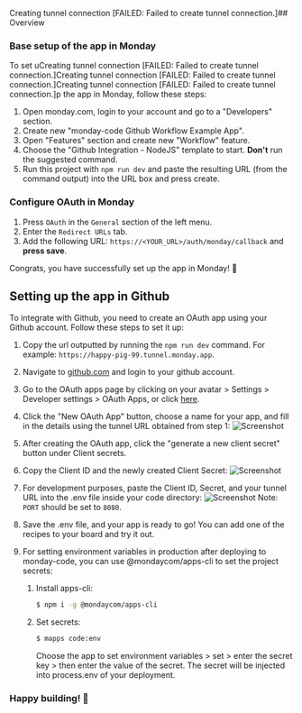 Creating tunnel connection [FAILED: Failed to create tunnel connection.]## Overview

### Base setup of the app in Monday

To set uCreating tunnel connection [FAILED: Failed to create tunnel connection.]Creating tunnel connection [FAILED: Failed to create tunnel connection.]Creating tunnel connection [FAILED: Failed to create tunnel connection.]p the app in Monday, follow these steps:

1. Open monday.com, login to your account and go to a "Developers" section.
2. Create new "monday-code Github Workflow Example App".
3. Open "Features" section and create new "Workflow" feature.
4. Choose the "Github Integration - NodeJS" template to start. **Don't** run the suggested command.
5. Run this project with `npm run dev` and paste the resulting URL (from the command output) into the URL box and press create.

### Configure OAuth in Monday

1. Press `OAuth` in the `General` section of the left menu.
2. Enter the `Redirect URLs` tab.
3. Add the following URL: `https://<YOUR_URL>/auth/monday/callback` and **press save**.

Congrats, you have successfully set up the app in Monday! 🎉

## Setting up the app in Github

To integrate with Github, you need to create an OAuth app using your Github account. Follow these steps to set it up:

1. Copy the url outputted by running the `npm run dev` command. For example: `https://happy-pig-99.tunnel.monday.app`.

2. Navigate to [github.com](https://github.com/) and login to your github account.

3. Go to the OAuth apps page by clicking on your avatar > Settings > Developer settings > OAuth Apps, or click [here](https://github.com/settings/developers).

4. Click the "New OAuth App" button, choose a name for your app, and fill in the details using the tunnel URL obtained from step 1:
   ![Screenshot](https://dapulse-res.cloudinary.com/image/upload/v1610367525/monday-apps-templates/github-node/Screen_Shot_2021-01-11_at_14.18.24.png)

5. After creating the OAuth app, click the "generate a new client secret" button under Client secrets.

6. Copy the Client ID and the newly created Client Secret:
   ![Screenshot](https://dapulse-res.cloudinary.com/image/upload/v1610369018/monday-apps-templates/github-node/Screen_Shot_2021-01-11_at_14.42.26.png)

7. For development purposes, paste the Client ID, Secret, and your tunnel URL into the .env file inside your code directory:
   ![Screenshot](https://dapulse-res.cloudinary.com/image/upload/v1689682643/github-monday-code-env-snapshot.png)
   Note: `PORT` should be set to `8080`.

8. Save the .env file, and your app is ready to go! You can add one of the recipes to your board and try it out.

9. For setting environment variables in production after deploying to monday-code, you can use @mondaycom/apps-cli to set the project secrets:
   1. Install apps-cli:
      ```bash
      $ npm i -g @mondaycom/apps-cli
      ```
   2. Set secrets:
      ```bash
      $ mapps code:env
      ```
      Choose the app to set environment variables > set > enter the secret key > then enter the value of the secret. The secret will be injected into process.env of your deployment.

### Happy building! 🎉
